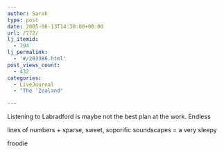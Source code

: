 ```yaml
---
author: Sarah
type: post
date: 2005-06-13T14:30:00+00:00
url: /772/
lj_itemid:
  - 794
lj_permalink:
  - '#/203386.html'
post_views_count:
  - 432
categories:
  - LiveJournal
  - "The 'Zealand"

---
```

Listening to Labradford is maybe not the best plan at the work. Endless
  
lines of numbers + sparse, sweet, soporific soundscapes = a very sleepy
  
froodie